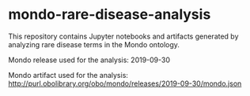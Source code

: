 # mondo-rare-disease-analysis

This repository contains Jupyter notebooks and artifacts generated by analyzing rare disease terms in the Mondo ontology.


Mondo release used for the analysis: 2019-09-30

Mondo artifact used for the analysis: http://purl.obolibrary.org/obo/mondo/releases/2019-09-30/mondo.json
